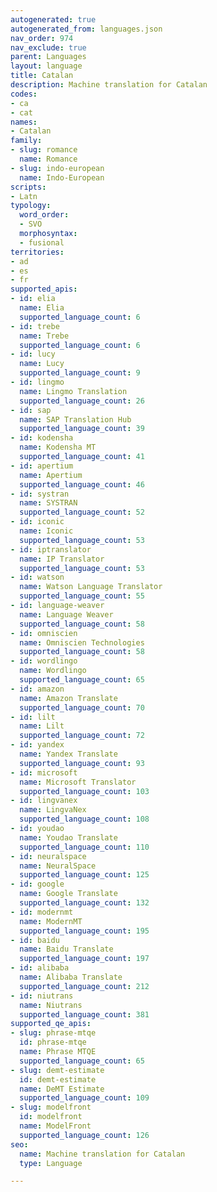 ```yaml
---
autogenerated: true
autogenerated_from: languages.json
nav_order: 974
nav_exclude: true
parent: Languages
layout: language
title: Catalan
description: Machine translation for Catalan
codes:
- ca
- cat
names:
- Catalan
family:
- slug: romance
  name: Romance
- slug: indo-european
  name: Indo-European
scripts:
- Latn
typology:
  word_order:
  - SVO
  morphosyntax:
  - fusional
territories:
- ad
- es
- fr
supported_apis:
- id: elia
  name: Elia
  supported_language_count: 6
- id: trebe
  name: Trebe
  supported_language_count: 6
- id: lucy
  name: Lucy
  supported_language_count: 9
- id: lingmo
  name: Lingmo Translation
  supported_language_count: 26
- id: sap
  name: SAP Translation Hub
  supported_language_count: 39
- id: kodensha
  name: Kodensha MT
  supported_language_count: 41
- id: apertium
  name: Apertium
  supported_language_count: 46
- id: systran
  name: SYSTRAN
  supported_language_count: 52
- id: iconic
  name: Iconic
  supported_language_count: 53
- id: iptranslator
  name: IP Translator
  supported_language_count: 53
- id: watson
  name: Watson Language Translator
  supported_language_count: 55
- id: language-weaver
  name: Language Weaver
  supported_language_count: 58
- id: omniscien
  name: Omniscien Technologies
  supported_language_count: 58
- id: wordlingo
  name: Wordlingo
  supported_language_count: 65
- id: amazon
  name: Amazon Translate
  supported_language_count: 70
- id: lilt
  name: Lilt
  supported_language_count: 72
- id: yandex
  name: Yandex Translate
  supported_language_count: 93
- id: microsoft
  name: Microsoft Translator
  supported_language_count: 103
- id: lingvanex
  name: LingvaNex
  supported_language_count: 108
- id: youdao
  name: Youdao Translate
  supported_language_count: 110
- id: neuralspace
  name: NeuralSpace
  supported_language_count: 125
- id: google
  name: Google Translate
  supported_language_count: 132
- id: modernmt
  name: ModernMT
  supported_language_count: 195
- id: baidu
  name: Baidu Translate
  supported_language_count: 197
- id: alibaba
  name: Alibaba Translate
  supported_language_count: 212
- id: niutrans
  name: Niutrans
  supported_language_count: 381
supported_qe_apis:
- slug: phrase-mtqe
  id: phrase-mtqe
  name: Phrase MTQE
  supported_language_count: 65
- slug: demt-estimate
  id: demt-estimate
  name: DeMT Estimate
  supported_language_count: 109
- slug: modelfront
  id: modelfront
  name: ModelFront
  supported_language_count: 126
seo:
  name: Machine translation for Catalan
  type: Language

---
```


